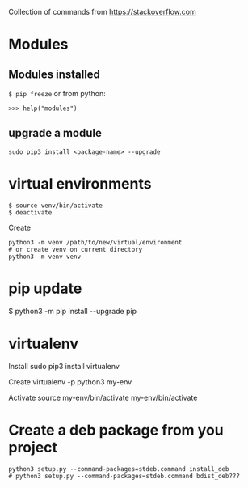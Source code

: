 Collection of commands from https://stackoverflow.com

# Modules

## Modules installed

`$ pip freeze` or from python:
```
>>> help("modules")
```

## upgrade a module
```
sudo pip3 install <package-name> --upgrade
```

# virtual environments
```
$ source venv/bin/activate
$ deactivate
```
Create
```
python3 -m venv /path/to/new/virtual/environment
# or create venv on current directory
python3 -m venv venv
```
# pip update
$ python3 -m pip install --upgrade pip

# virtualenv
Install
sudo pip3 install virtualenv

Create
virtualenv -p python3 my-env

Activate
source my-env/bin/activate
my-env/bin/activate

# Create a deb package from you project
```
python3 setup.py --command-packages=stdeb.command install_deb
# python3 setup.py --command-packages=stdeb.command bdist_deb???
```
